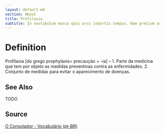 ```yaml
---
layout: default-md
section: About
title: Profilaxia
subtitle: In vestibulum massa quis arcu lobortis tempus. Nam pretium arcu in odio vulputate luctus.
---
```


# Definition
Profilaxia [do grego prophylaxis= precaução + -ia] – 1. Parte da medicina que tem por objeto as medidas preventivas contra as enfermidades. 2. Conjunto de medidas para evitar o aparecimento de doenças.

## See Also
TODO

## Source
[O Consolador - Vocabulário (pt-BR)](http://www.oconsolador.com.br/linkfixo/vocabulario/principal.html)
